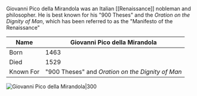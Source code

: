 Giovanni Pico della Mirandola was an Italian [[Renaissance]] nobleman and philosopher. He is best known for his "900 Theses" and the *Oration on the Dignity of Man*, which has been referred to as the "Manifesto of the Renaissance"

| Name      | Giovanni Pico della Mirandola                    |
| --------- | ------------------------------------------------ |
| Born      | 1463                                             |
| Died      | 1529                                             |
| Known For | "900 Theses" and *Oration on the Dignity of Man* |


![Giovanni Pico della Mirandola|300](https://upload.wikimedia.org/wikipedia/commons/thumb/4/4e/Pico1.jpg/220px-Pico1.jpg)